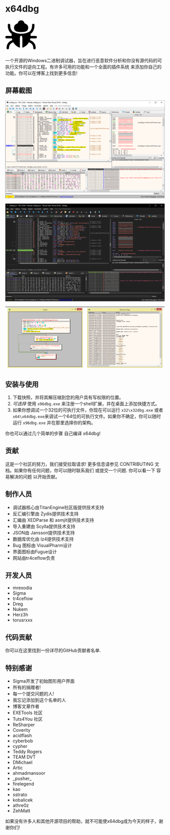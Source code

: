 # x64dbg

<img width="100" src="./src/bug_black.png"/>

一个开源的Windows二进制调试器，旨在进行恶意软件分析和你没有源代码的可执行文件的逆向工程。有许多可用的功能和一个全面的插件系统 来添加你自己的功能。你可以在博客上找到更多信息!

## 屏幕截图

<!-- TODO: recreate Chinese screenshots -->

![main interface (light)](.github/screenshots/cpu-light.png)

![main interface (dark)](.github/screenshots/cpu-dark.png)

| ![graph](.github/screenshots/graph-light.png) | ![memory map](.github/screenshots/memory-map-light.png) |
| :--: | :--: |

## 安装与使用

1. 下载快照，并将其解压缩到您的用户具有写权限的位置。
2. _可选择_ 使用 `x96dbg.exe` 来注册一个shell扩展，并在桌面上添加快捷方式。
3. 如果你想调试一个32位的可执行文件，你现在可以运行 `x32\x32dbg.exe` 或者 `x64\x64dbg.exe`来调试一个64位的可执行文件。如果你不确定，你可以随时运行 `x96dbg.exe` 并在那里选择你的架构。

你也可以通过几个简单的步骤 自己编译 x64dbg!

## 贡献

这是一个社区的努力，我们接受拉取请求! 更多信息请参见  CONTRIBUTING 文档。如果你有任何问题，你可以随时联系我们 或提交一个问题. 你可以看一下 容易解决的问题 以开始贡献。

## 制作人员

- 调试器核心由TitanEngine社区版提供技术支持
- 反汇编引擎由 Zydis提供技术支持
- 汇编由 XEDParse 和 asmjit提供技术支持
- 导入重建由 Scylla提供技术支持
- JSON由 Jansson提供技术支持
- 数据库优化由 lz4提供技术支持
- Bug 图标由 VisualPharm设计
- 界面图标由Fugue设计
- 网站由tr4ceflow负责

## 开发人员

- mrexodia
- Sigma
- tr4ceflow
- Dreg
- Nukem
- Herz3h
- torusrxxx

## 代码贡献

你可以在这里找到一份详尽的GitHub贡献者名单.

## 特别感谢

- Sigma开发了初始图形用户界面
- 所有的捐赠者!
- 每一个提交问题的人!
- 我忘记添加到这个名单的人
- 博客文章作者
- EXETools 社区
- Tuts4You 社区
- ReSharper
- Coverity
- acidflash
- cyberbob
- cypher
- Teddy Rogers
- TEAM DVT
- DMichael
- Artic
- ahmadmansoor
- \_pusher\_
- firelegend
- kao
- sstrato
- kobalicek
- athre0z
- ZehMatt

如果没有许多人和其他开源项目的帮助，就不可能使x64dbg成为今天的样子，谢谢你们!
